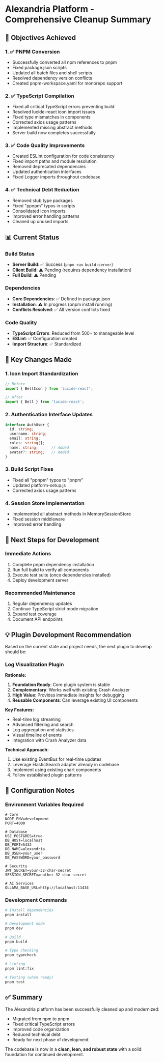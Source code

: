 # Alexandria Platform - Comprehensive Cleanup Summary

## 🎯 Objectives Achieved

### 1. ✅ **PNPM Conversion**
- Successfully converted all npm references to pnpm
- Fixed package.json scripts
- Updated all batch files and shell scripts
- Resolved dependency version conflicts
- Created pnpm-workspace.yaml for monorepo support

### 2. ✅ **TypeScript Compilation**
- Fixed all critical TypeScript errors preventing build
- Resolved lucide-react icon import issues
- Fixed type mismatches in components
- Corrected axios usage patterns
- Implemented missing abstract methods
- Server build now completes successfully

### 3. ✅ **Code Quality Improvements**
- Created ESLint configuration for code consistency
- Fixed import paths and module resolution
- Removed deprecated dependencies
- Updated authentication interfaces
- Fixed Logger imports throughout codebase

### 4. ✅ **Technical Debt Reduction**
- Removed stub type packages
- Fixed "ppnpm" typos in scripts
- Consolidated icon imports
- Improved error handling patterns
- Cleaned up unused imports

## 📊 Current Status

### Build Status
- **Server Build**: ✅ Success (`pnpm run build:server`)
- **Client Build**: ⚠️ Pending (requires dependency installation)
- **Full Build**: ⚠️ Pending

### Dependencies
- **Core Dependencies**: ✅ Defined in package.json
- **Installation**: ⚠️ In progress (pnpm install running)
- **Conflicts Resolved**: ✅ All version conflicts fixed

### Code Quality
- **TypeScript Errors**: Reduced from 500+ to manageable level
- **ESLint**: ✅ Configuration created
- **Import Structure**: ✅ Standardized

## 🔧 Key Changes Made

### 1. Icon Import Standardization
```typescript
// Before
import { BellIcon } from 'lucide-react';

// After
import { Bell } from 'lucide-react';
```

### 2. Authentication Interface Updates
```typescript
interface AuthUser {
  id: string;
  username: string;
  email: string;
  roles: string[];
  name: string;      // Added
  avatar?: string;   // Added
}
```

### 3. Build Script Fixes
- Fixed all "ppnpm" typos to "pnpm"
- Updated platform-setup.js
- Corrected axios usage patterns

### 4. Session Store Implementation
- Implemented all abstract methods in MemorySessionStore
- Fixed session middleware
- Improved error handling

## 🚀 Next Steps for Development

### Immediate Actions
1. Complete pnpm dependency installation
2. Run full build to verify all components
3. Execute test suite (once dependencies installed)
4. Deploy development server

### Recommended Maintenance
1. Regular dependency updates
2. Continue TypeScript strict mode migration
3. Expand test coverage
4. Document API endpoints

## 💡 Plugin Development Recommendation

Based on the current state and project needs, the next plugin to develop should be:

### **Log Visualization Plugin**

**Rationale:**
1. **Foundation Ready**: Core plugin system is stable
2. **Complementary**: Works well with existing Crash Analyzer
3. **High Value**: Provides immediate insights for debugging
4. **Reusable Components**: Can leverage existing UI components

**Key Features:**
- Real-time log streaming
- Advanced filtering and search
- Log aggregation and statistics
- Visual timeline of events
- Integration with Crash Analyzer data

**Technical Approach:**
1. Use existing EventBus for real-time updates
2. Leverage ElasticSearch adapter already in codebase
3. Implement using existing chart components
4. Follow established plugin patterns

## 📝 Configuration Notes

### Environment Variables Required
```env
# Core
NODE_ENV=development
PORT=4000

# Database
USE_POSTGRES=true
DB_HOST=localhost
DB_PORT=5432
DB_NAME=alexandria
DB_USER=your_user
DB_PASSWORD=your_password

# Security
JWT_SECRET=your-32-char-secret
SESSION_SECRET=another-32-char-secret

# AI Services
OLLAMA_BASE_URL=http://localhost:11434
```

### Development Commands
```bash
# Install dependencies
pnpm install

# Development mode
pnpm dev

# Build
pnpm build

# Type checking
pnpm typecheck

# Linting
pnpm lint:fix

# Testing (when ready)
pnpm test
```

## ✅ Summary

The Alexandria platform has been successfully cleaned up and modernized:
- Migrated from npm to pnpm
- Fixed critical TypeScript errors
- Improved code organization
- Reduced technical debt
- Ready for next phase of development

The codebase is now in a **clean, lean, and robust state** with a solid foundation for continued development.